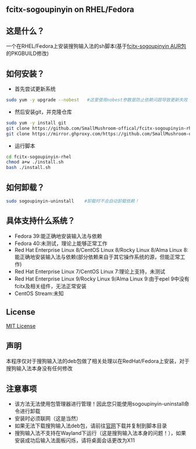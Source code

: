 ## fcitx-sogoupinyin on RHEL/Fedora
## 这是什么？
一个在RHEL/Fedora上安装搜狗输入法的sh脚本(基于[fcitx-sogoupinyin AUR包](https://aur.archlinux.org/packages/fcitx-sogoupinyin)的PKGBUILD修改)
## 如何安装？
 - 首先尝试更新系统
```bash
sudo yum -y upgrade --nobest   #这里使用nobest参数是防止依赖问题导致更新失败
```
 - 然后安装git，并克隆仓库
```bash
sudo yum -y install git
git clone https://github.com/SmallMushroom-offical/fcitx-sogoupinyin-rhel.git
git clone https://mirror.ghproxy.com/https://github.com/SmallMushroom-offical/fcitx-sogoupinyin-rhel.git   ##镜像
```
 - 运行脚本
```bash
cd fcitx-sogoupinyin-rhel
chmod a+w ./install.sh
bash ./install.sh
```
## 如何卸载？
```bash
sudo sogoupinyin-uninstall    #卸载时不会自动卸载依赖！
```
## 具体支持什么系统？
 - Fedora 39:能正确地安装输入法与依赖
 - Fedora 40:未测试，理论上能够正常工作
 - Red Hat Enterprise Linux 8/CentOS Linux 8/Rocky Linux 8/Alma Linux 8:能正确地安装输入法与依赖(部分依赖来自于其它操作系统的源，但能正常工作)
 - Red Hat Enterprise Linux 7/CentOS Linux 7:理论上支持，未测试
 - Red Hat Enterprise Linux 9/Rocky Linux 9/Alma Linux 9:由于epel 9中没有fcitx及相关组件，无法正常安装
 - CentOS Stream:未知
## License
[MIT License](https://github.com/SmallMushroom-offical/fcitx-sogoupinyin-rhel/blob/main/LICENSE)
## 声明
本程序仅对于搜狗输入法的deb包做了相关处理以在RedHat/Fedora上安装，对于搜狗输入法本身没有任何修改
## 注意事项
 - 该方法无法使用包管理器进行管理！因此您只能使用sogoupinyin-uninstall命令进行卸载
 - 安装时必须联网（这是当然）
 - 如果无法下载搜狗输入法deb包，请前往[官网](https://shurufa.sogou.com/linux)下载并复制到脚本目录
 - 搜狗输入法不支持在Wayland下运行（这是搜狗输入法本身的问题！），如果安装成功后输入法面板闪烁，请将桌面会话更改为X11 
